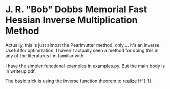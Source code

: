 J. R. "Bob" Dobbs Memorial Fast Hessian Inverse Multiplication Method
===

Actually, this is just almost the Pearlmutter method, only.... it's an inverse. Useful for optimization. I haven't actually seen a method for doing this in any of the literatures I'm familiar with.

I have the simpler functional examples in examples.py. But the main body is in writeup.pdf.

The basic trick is using the inverse function theorem to realize H^{-1}.
